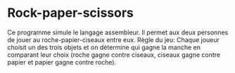 # Rock-paper-scissors
Ce programme simule le langage assembleur. Il permet aux deux personnes de jouer au roche-papier-ciseaux entre eux.
Règle du jeu: Chaque joueur choisit un des trois objets et on détermine qui gagne la manche en comparant leur choix (roche gagne contre ciseaux, ciseaux gagne contre papier et papier gagne contre roche).
